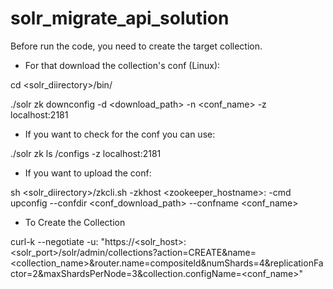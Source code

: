 # solr_migrate_api_solution
Before run the code, you need to create the target collection. 

- For that download the collection's conf (Linux):

cd <solr_diirectory>/bin/

./solr zk downconfig -d <download_path> -n <conf_name> -z localhost:2181

- If you want to check for the conf you can use:

./solr zk ls /configs -z localhost:2181

- If you want to upload the conf:

sh <solr_diirectory>/zkcli.sh -zkhost <zookeeper_hostname>:<port> -cmd upconfig --confdir <conf_download_path> --confname <conf_name>

- To Create the Collection

curl-k --negotiate -u: "https://<solr_host>:<solr_port>/solr/admin/collections?action=CREATE&name=<collection_name>&router.name=compositeld&numShards=4&replicationFactor=2&maxShardsPerNode=3&collection.configName=<conf_name>"
